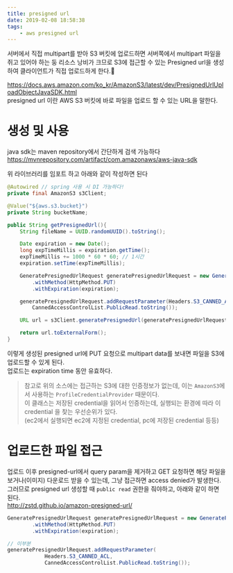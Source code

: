 ```yaml
---
title: presigned url
date: 2019-02-08 18:58:38
tags:
    - aws presigned url
---
```


서버에서 직접 multipart를 받아 S3 버킷에 업로드하면 서버쪽에서 multipart 파일을 쥐고 있어야 하는 둥 리소스 낭비가 크므로 S3에 접근할 수 있는 Presigned url을 생성하여 클라이언트가 직접 업로드하게 한다.  

<https://docs.aws.amazon.com/ko_kr/AmazonS3/latest/dev/PresignedUrlUploadObjectJavaSDK.html>  
presigned url 이란 AWS S3 버킷에 바로 파일을 업로드 할 수 있는 URL을 말한다.  

# 생성 및 사용
java sdk는 maven repository에서 간단하게 검색 가능하다  
<https://mvnrepository.com/artifact/com.amazonaws/aws-java-sdk>  

위 라이브러리를 임포트 하고 아래와 같이 작성하면 된다  

```java
@Autowired // spring 사용 시 DI 가능하다!
private final AmazonS3 s3Client;

@Value("${aws.s3.bucket}")
private String bucketName;

public String getPresignedUrl(){
    String fileName = UUID.randomUUID().toString();

    Date expiration = new Date();
    long expTimeMillis = expiration.getTime();
    expTimeMillis += 1000 * 60 * 60; // 1시간
    expiration.setTime(expTimeMillis);

    GeneratePresignedUrlRequest generatePresignedUrlRequest = new GeneratePresignedUrlRequest(bucketName, objectKey)
        .withMethod(HttpMethod.PUT)
        .withExpiration(expiration);

    generatePresignedUrlRequest.addRequestParameter(Headers.S3_CANNED_ACL,
        CannedAccessControlList.PublicRead.toString());

    URL url = s3Client.generatePresignedUrl(generatePresignedUrlRequest);

    return url.toExternalForm();
}
```

이렇게 생성된 presigned url에 PUT 요청으로 multipart data를 보내면 파일을 S3에 업로드할 수 있게 된다.  
업로드는 expiration time 동안 유효하다.  

> 참고로 위의 소스에는 접근하는 S3에 대한 인증정보가 없는데, 이는 `AmazonS3`에서 사용하는 `ProfileCredentialProvider` 때문이다.  
> 이 클래스는 저장된 credential을 읽어서 인증하는데, 실행되는 환경에 따라 이 credential 을 찾는 우선순위가 있다.  
> (ec2에서 실행되면 ec2에 지정된 credential, pc에 저장된 credential 등등)  

# 업로드한 파일 접근
업로드 이후 presigned-url에서 query param을 제거하고 GET 요청하면 해당 파일을 보거나(이미지) 다운로드 받을 수 있는데, 그냥 접근하면 access denied가 발생한다.  
그러므로 presigned url 생성할 때 `public read` 권한을 줘야하고, 아래와 같이 하면 된다.  
<http://zstd.github.io/amazon-presigned-url/>  

```java
GeneratePresignedUrlRequest generatePresignedUrlRequest = new GeneratePresignedUrlRequest(bucketName, objectKey)
        .withMethod(HttpMethod.PUT)
        .withExpiration(expiration);

// 이부분
generatePresignedUrlRequest.addRequestParameter(
            Headers.S3_CANNED_ACL,
            CannedAccessControlList.PublicRead.toString());
```

<!-- more -->